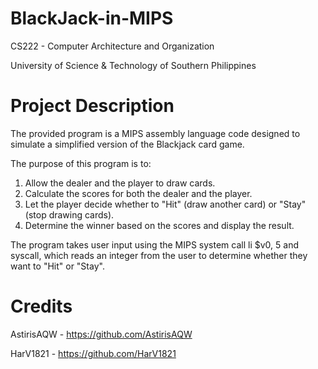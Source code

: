 # BlackJack-in-MIPS
CS222 - Computer Architecture and Organization

University of Science & Technology of Southern Philippines

# Project Description
The provided program is a MIPS assembly language code designed to simulate a simplified version of the Blackjack card game.

The purpose of this program is to:
1. Allow the dealer and the player to draw cards.
2. Calculate the scores for both the dealer and the player.
3. Let the player decide whether to "Hit" (draw another card) or "Stay" (stop drawing cards).
4. Determine the winner based on the scores and display the result.

The program takes user input using the MIPS system call li $v0, 5 and syscall, which reads an integer from the user to determine whether they want to "Hit" or "Stay".

		
# Credits
AstirisAQW - https://github.com/AstirisAQW

HarV1821	- https://github.com/HarV1821
  
	
